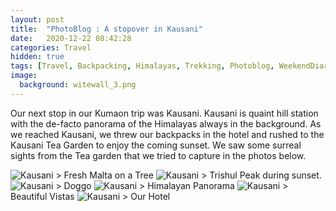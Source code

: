 ```yaml
---
layout: post
title:  "PhotoBlog : A stopover in Kausani"
date:   2020-12-22 08:42:28
categories: Travel
hidden: true
tags: [Travel, Backpacking, Himalayas, Trekking, Photoblog, WeekendDiaries]
image:
  background: witewall_3.png
---
```

Our next stop in our Kumaon trip was Kausani. Kausani is quaint hill station with the de-facto panorama of the Himalayas always in the background. As we reached Kausani, we threw our backpacks in the hotel and rushed to the Kausani Tea Garden to enjoy the coming sunset. We saw some surreal sights from the Tea garden that we tried to capture in the photos below. 

<img src="https://i.imgur.com/gtf3N8e.jpg" alt="Kausani">
> Fresh Malta on a Tree 

<img src="https://i.imgur.com/06kV9O8.jpg" alt="Kausani">
> Trishul Peak during sunset.

<img src="https://i.imgur.com/rMqEGZI.jpg" alt="Kausani">
> Doggo

<img src="https://i.imgur.com/UnphrNx.jpg" alt="Kausani">
> Himalayan Panorama 

<img src="https://i.imgur.com/6J8ZOGY.jpg" alt="Kausani">
> Beautiful Vistas

<img src="https://i.imgur.com/IwUg5Zn.jpg" alt="Kausani">
> Our Hotel 

